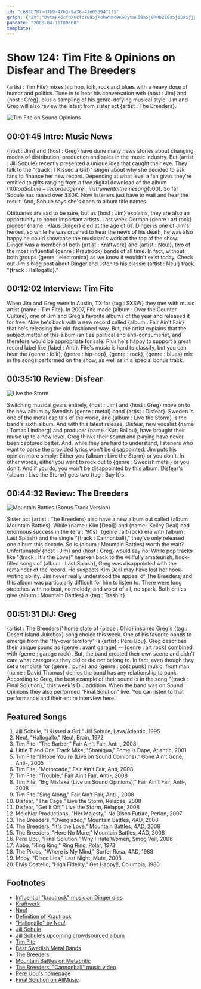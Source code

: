 ```yaml
---
id: "c683b787-d7b9-47b3-9a38-43e05394f1f5"
graph: {"2X":"DytaFX6cfdX6cfdiBaSjkohWhmc9KGDytaFiBaSjORHb2iBaSjiBaSjjpULlKZp2HiBaSjORHb2jpULlGyxMwjpULlKZp2HORHb2GyxMwKZp2HKZp2HwUSsG","K2":"FjmkRUqcWXUqcWXeRBqrBMlTxUqcWXUqcWXzZIiAUqcWXcseeEBJlABUqcWXUqcWXlGwm9","1MM":"97qipX6cfd97qipBHm1GBAfiyIJpufIJpufbg7eS2zqtpIJpuf3YO18IJpufBHqw1IJpuf2zqtpBHqw1","228":"BLiEnfvQCnBLiEnQDYNMBLiEnZCNpYBLiEnCksCCBLiEnwGwwSBKPjJBLiEnBLiEnQQSLKQQSLKfvQCnBQsAMX6cfdBHm1GBQsAM","2DV":"3ltheBLiEnJrvpgiOTORQQBVHiOTORBLsPGiOTORDUnaKiOTORBJK8KiOTORDytaFiOTORiOTORpMz9wBJK8KpMz9wDytaFpMz9w"}
pubdate: "2008-04-11T00:00"
template: 
---
```






# Show 124: Tim Fite & Opinions on Disfear and The Breeders

{artist : Tim Fite} mixes hip hop, folk, rock and blues with a heavy dose of humor and politics. Tune in to hear his conversation with {host : Jim} and {host : Greg}, plus a sampling of his genre-defying musical style. Jim and Greg will also review the latest from sister act {artist : The Breeders}.

![Tim Fite on Sound Opinions](https://static.soundopinions.org/images/2008/TimFite.jpg)



## 00:01:45 Intro: Music News

{host : Jim} and {host : Greg} have done many news stories about changing modes of distribution, production and sales in the music industry. But {artist : Jill Sobule} recently presented a unique idea that caught their eye. They talk to the "{track : I Kissed a Girl}" singer about why she decided to ask fans to finance her new record. Depending at what level a fan gives they're entitled to gifts ranging from a free digital download of the album ($10) to a Sobule-recorded {genre : instrumental} theme song ($500). So far Sobule has raised over $80K. Now listeners just have to wait and hear the result. And, Sobule says she's open to album title names.

Obituaries are sad to be sure, but as {host : Jim} explains, they are also an opportunity to honor important artists. Last week German {genre : art rock} pioneer {name : Klaus Dinger} died at the age of 61. Dinger is one of Jim's heroes, so while he was crushed to hear the news of his death, he was also happy he could showcase the musician's work at the top of the show. Dinger was a member of both {artist : Kraftwerk} and {artist : Neu!}, two of the most influential {genre : Krautrock} bands of all time. In fact, without both groups {genre : electronica} as we know it wouldn't exist today. Check out Jim's blog post about Dinger and listen to his classic {artist : Neu!} track "{track : Hallogallo}."



## 00:12:02 Interview: Tim Fite

When Jim and Greg were in Austin, TX for {tag : SXSW} they met with music artist {name : Tim Fite}. In 2007, Fite made {album : Over the Counter Culture}, one of Jim and Greg's favorite albums of the year and released it for free. Now he's back with a new record called {album : Fair Ain't Fair} that he's releasing the old-fashioned way. But, the artist explains that the subject matter of this album isn't as political and anti-consumerist, and therefore would be appropriate for sale. Plus he's happy to support a great record label like {label : Anti}. Fite's music is hard to classify, but you can hear the {genre : folk}, {genre : hip-hop}, {genre : rock}, {genre : blues} mix in the songs performed on the show, as well as in a special bonus track.



## 00:35:10 Review: Disfear

![Live the Storm](https://static.soundopinions.org/assets/124/1MM0.jpg)

Switching musical gears entirely, {host : Jim} and {host : Greg} move on to the new album by Swedish {genre : metal} band {artist : Disfear}. Sweden is one of the metal capitals of the world, and {album : Live the Storm} is the band's sixth album. And with this latest release, Disfear, new vocalist {name : Tomas Lindberg} and producer {name : Kurt Ballou}, have brought their music up to a new level. Greg thinks their sound and playing have never been captured better. And, while they are hard to understand, listeners who want to parse the provided lyrics won't be disappointed. Jim puts his opinion more simply: Either you {album : Live the Storm} or you don't. In other words, either you want to rock out to {genre : Swedish metal} or you don't. And if you do, you won't be disappointed by this album. Disfear's {album : Live the Storm} gets two {tag : Buy It}s.



## 00:44:32 Review: The Breeders

![Mountain Battles (Bonus Track Version)](https://static.soundopinions.org/assets/124/2280.jpg)

Sister act {artist : The Breeders} also have a new album out called {album : Mountain Battles}. While {name : Kim [Deal]} and {name : Kelley Deal} had enormous success in the {era : '90s}  {genre : alt-rock} era with {album : Last Splash} and the single "{track : Cannonball}," they've only released one album this decade. So is {album : Mountain Battles} worth the wait? Unfortunately {host : Jim} and {host : Greg} would say no. While pop tracks like "{track : It's the Love}" hearken back to the willfully amateurish, hook-filled songs of {album : Last Splash}, Greg was disappointed with the remainder of the record. He suspects Kim Deal may have lost her hook-writing ability. Jim never really understood the appeal of The Breeders, and this album was particularly difficult for him to listen to. There were long stretches with no beat, no melody, and worst of all, no spark. Both critics give {album : Mountain Battles} a {tag : Trash It}.



## 00:51:31 DIJ: Greg

{artist : The Breeders}' home state of {place : Ohio} inspired Greg's {tag : Desert Island Jukebox} song choice this week. One of his favorite bands to emerge from the "fly-over territory" is {artist : Pere Ubu}. Greg describes their unique sound as {genre : avant garage} -- {genre : art rock} combined with {genre : garage rock}. But, the band created their own scene and didn't care what categories they did or did not belong to. In fact, even though they set a template for {genre : punk} and {genre : post punk} music, front man {name : David Thomas} denies the band has any relationship to punk. According to Greg, the best example of their sound is in the song "{track : Final Solution}," this week's DIJ addition. When the band was on Sound Opinions they also performed "Final Solution" live. You can listen to that performance and their entire interview here.



## Featured Songs

1. Jill Sobule, "I Kissed a Girl," Jill Sobule, Lava/Atlantic, 1995
2. Neu!, "Hallogallo," Neu!, Brain, 1972
3. Tim Fite, "The Barber," Fair Ain't Fair, Anti-, 2008
4. Little T and One Track Mike, "Shaniqua," Fome is Dape, Atlantic, 2001
5. Tim Fite "I Hope You're (Live on Sound Opinions)," Gone Ain't Gone, Anti-, 2005
6. Tim Fite, "Motorcade," Fair Ain't Fair, Anti, 2008
7. Tim Fite, "Trouble," Fair Ain't Fair, Anti-, 2008
8. Tim Fite, "Big Mistake (Live on Sound Opinions)," Fair Ain't Fair, Anti-, 2008
9. Tim Fite "Sing Along," Fair Ain't Fair, Anti-, 2008
10. Disfear, "The Cage," Live the Storm, Relapse, 2008
11. Disfear, "Get It Off," Live the Storm, Relapse, 2008
12. Melchior Productions, "Her Majesty," No Disco Future, Perlon, 2007
13. The Breeders, "Overglazed," Mountain Battles, 4AD, 2008
14. The Breeders, "It's the Love," Mountain Battles, 4AD, 2008
15. The Breeders, "Here No More," Mountain Battles, 4AD, 2008
16. Pere Ubu, "Final Solution," Why I Hate Women, Smog Veil, 2006
17. Abba, "Ring Ring," Ring Ring, Polar, 1973
18. The Pixies, "Where is My Mind," Surfer Rosa, 4AD, 1988
19. Moby, "Disco Lies," Last Night, Mute, 2008
20. Elvis Costello, "High Fidelity," Get Happy!!, Columbia, 1980



## Footnotes

- [Influential "krautrock" musician Dinger dies](http://www.reuters.com/article/musicNews/idUSN0343900420080403)
- [Kraftwerk](http://www.kraftwerk.com/)
- [Neu!](http://www.allmusic.com/artist/neu%21-mn0000387815)
- [Definition of Krautrock](http://www.progarchives.com/subgenre.asp?style=17)
- ["Hallogallo" by Neu!](http://www.youtube.com/watch?v=ZbAWBElA6dA)
- [Jill Sobule](http://www.jillsobule.com/home.html)
- [Jill Sobule's upcoming crowdsourced album](http://www.jillsnextrecord.com/)
- [Tim Fite](https://myspace.com/timfite)
- [Best Swedish Metal Bands](http://heavymetal.about.com/od/toppicks/tp/top_swedish.htm)
- [The Breeders](http://www.4ad.com/breeders/)
- [Mountain Battles on Metacritic](http://www.metacritic.com/music/artists/breeders/mountainbattles?q=mountain%20battles)
- [The Breeders' "Cannonball" music video](http://www.youtube.com/watch?v=0RiJMZQXa2o)
- [Pere Ubu's homepage](http://ubuprojex.net/)
- [Final Solution on AllMusic](http://www.allmusic.com/cg/amg.dll?p=amg&sql=33:0pfixcugldhe)